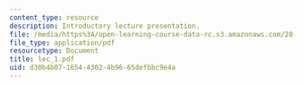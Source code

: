 ```yaml
---
content_type: resource
description: Introductory lecture presentation.
file: /media/https%3A/open-learning-course-data-rc.s3.amazonaws.com/20-410j-molecular-cellular-and-tissue-biomechanics-be-410j-spring-2003/d30b4b07165443024b9665defbbc9e4a_lec_1.pdf
file_type: application/pdf
resourcetype: Document
title: lec_1.pdf
uid: d30b4b07-1654-4302-4b96-65defbbc9e4a
---
```

